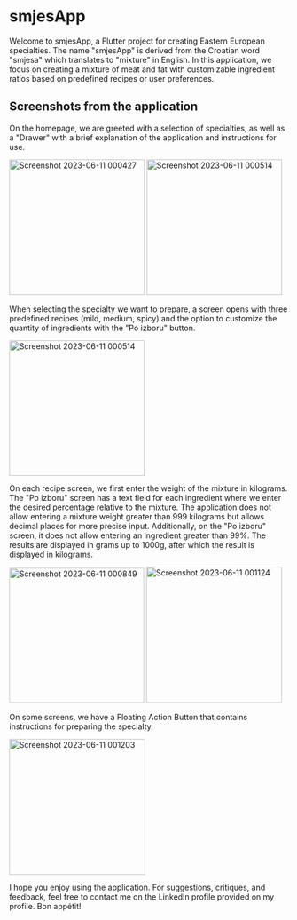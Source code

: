 # smjesApp

Welcome to smjesApp, a Flutter project for creating Eastern European specialties. The name "smjesApp" is derived from the Croatian word "smjesa" which translates to "mixture" in English. In this application, we focus on creating a mixture of meat and fat with customizable ingredient ratios based on predefined recipes or user preferences.

## Screenshots from the application

On the homepage, we are greeted with a selection of specialties, as well as a "Drawer" with a brief explanation of the application and instructions for use.

<img width="244" alt="Screenshot 2023-06-11 000427" src="https://github.com/Lovric348/smjesApp/assets/70754640/6e35d8f0-489e-4623-a477-060af1c3c9e0">

<img width="244" alt="Screenshot 2023-06-11 000514" src="https://github.com/Lovric348/smjesApp/assets/70754640/3b9ec376-e01d-485b-b6fc-193e52a2670c">

When selecting the specialty we want to prepare, a screen opens with three predefined recipes (mild, medium, spicy) and the option to customize the quantity of ingredients with the "Po izboru" button.

<img width="244" alt="Screenshot 2023-06-11 000514" src="https://github.com/Lovric348/smjesApp/assets/70754640/3b9ec376-e01d-485b-b6fc-193e52a2670c">


On each recipe screen, we first enter the weight of the mixture in kilograms.
The "Po izboru" screen has a text field for each ingredient where we enter the desired percentage relative to the mixture.
The application does not allow entering a mixture weight greater than 999 kilograms but allows decimal places for more precise input. Additionally, on the "Po izboru" screen, it does not allow entering an ingredient greater than 99%. The results are displayed in grams up to 1000g, after which the result is displayed in kilograms.


<img width="243" alt="Screenshot 2023-06-11 000849" src="https://github.com/Lovric348/smjesApp/assets/70754640/9110c241-6134-42cb-a10f-fd35bb458e90">

<img width="245" alt="Screenshot 2023-06-11 001124" src="https://github.com/Lovric348/smjesApp/assets/70754640/05113e19-aa56-4c68-9aa8-7b0330a44f0d">


On some screens, we have a Floating Action Button that contains instructions for preparing the specialty.

<img width="245" alt="Screenshot 2023-06-11 001203" src="https://github.com/Lovric348/smjesApp/assets/70754640/8956a649-34a9-4429-9fff-86eb47d5e347">


I hope you enjoy using the application.
For suggestions, critiques, and feedback, feel free to contact me on the LinkedIn profile provided on my profile.
Bon appétit!
